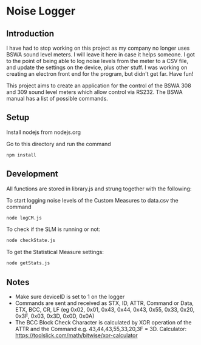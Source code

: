 # Noise Logger

## Introduction

I have had to stop working on this project as my company no longer uses BSWA sound level meters.  I will leave it here in case it helps someone.  I got to the point of being able to log noise levels from the meter to a CSV file, and update the settings on the device, plus other stuff.  I was working on creating an electron front end for the program, but didn't get far.  Have fun!

This project aims to create an application for the control of the BSWA 308 and 309 sound level meters which allow control via RS232.  The BSWA manual has a list of possible commands.

## Setup

Install nodejs from nodejs.org

Go to this directory and run the command

```sh
npm install
```

## Development
All functions are stored in library.js and strung together with the following:

To start logging noise levels of the Custom Measures to data.csv the command
```sh
node logCM.js
```

To check if the SLM is running or not:
```sh
node checkState.js
```

To get the Statistical Measure settings:
```sh
node getStats.js
```


## Notes

* Make sure deviceID is set to 1 on the logger
* Commands are sent and received as STX, ID, ATTR, Command or Data, ETX, BCC, CR, LF (eg 0x02, 0x01, 0x43, 0x44, 0x43, 0x55, 0x33, 0x20, 0x3F, 0x03, 0x3D, 0x0D, 0x0A)
* The BCC Block Check Character is calculated by XOR operation of the ATTR and the Command e.g. 43,44,43,55,33,20,3F = 3D. Calculator: https://toolslick.com/math/bitwise/xor-calculator
